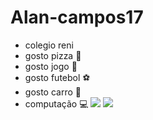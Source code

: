 # Alan-campos17
- colegio reni
- gosto pizza 🍕
- gosto jogo 📲
- gosto futebol ⚽
- gosto carro 🚗
- computação 💻
![](https://media.tenor.com/sGY69Aw6CRMAAAAC/batman-batmanarkham.gif)
![](https://media.tenor.com/G6-r3NuPMuMAAAAC/pop.gif)
  
